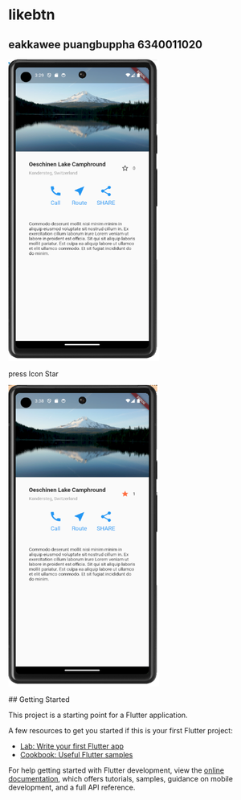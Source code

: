 # likebtn

## eakkawee puangbuppha 6340011020
<p><img src ="asset/Screenshot.png" style="width: 300px; height: 600px; max-width: 100%;"></p>

press Icon Star

<p><img src ="asset/Screenshot2.png" style="width: 300px; height: 600px; max-width: 100%;"></p>
## Getting Started

This project is a starting point for a Flutter application.

A few resources to get you started if this is your first Flutter project:

- [Lab: Write your first Flutter app](https://docs.flutter.dev/get-started/codelab)
- [Cookbook: Useful Flutter samples](https://docs.flutter.dev/cookbook)

For help getting started with Flutter development, view the
[online documentation](https://docs.flutter.dev/), which offers tutorials,
samples, guidance on mobile development, and a full API reference.
